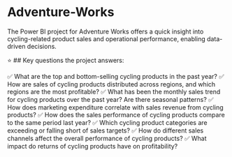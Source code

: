 # Adventure-Works
The Power BI project for Adventure Works offers a quick insight into cycling-related product sales and operational performance, enabling data-driven decisions.

⭐ ## Key questions the project answers:

✅ What are the top and bottom-selling cycling products in the past year?
✅ How are sales of cycling products distributed across regions, and which regions are the most profitable?
✅ What has been the monthly sales trend for cycling products over the past year? Are there seasonal patterns?
✅ How does marketing expenditure correlate with sales revenue from cycling products?
✅ How does the sales performance of cycling products compare to the same period last year?
✅ Which cycling product categories are exceeding or falling short of sales targets?
✅ How do different sales channels affect the overall performance of cycling products?
✅ What impact do returns of cycling products have on profitability?
